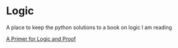 # Logic

A place to keep the python solutions to a book on logic I am reading

[A Primer for Logic and Proof](http://mathsci2.appstate.edu/~jlh/primer/hirst.pdf)
